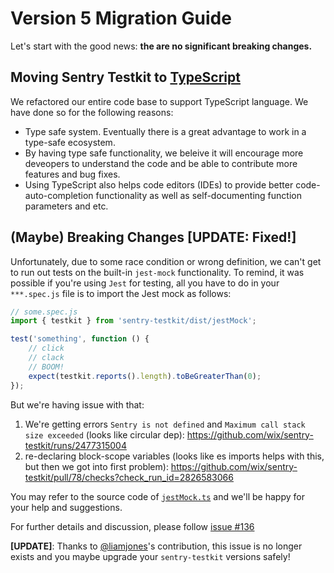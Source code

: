 # Version 5 Migration Guide

Let's start with the good news: **the are no significant breaking changes.**

## Moving Sentry Testkit to [TypeScript](https://www.typescriptlang.org/)
We refactored our entire code base to support TypeScript language. We have done so for the following reasons:
* Type safe system. Eventually there is a great advantage to work in a type-safe ecosystem.
* By having type safe functionality, we beleive it will encourage more deveopers to understand the code and be able to contribute more features and bug fixes.
* Using TypeScript also helps code editors (IDEs) to provide better code-auto-completion functionality as well as self-documenting function parameters and etc.

## (Maybe) Breaking Changes [UPDATE: Fixed!]
Unfortunately, due to some race condition or wrong definition, we can't get to run out tests on the built-in `jest-mock` functionality.
To remind, it was possible if you're using `Jest` for testing, all you have to do in your `***.spec.js` file is to import the Jest mock as follows:
```javascript
// some.spec.js
import { testkit } from 'sentry-testkit/dist/jestMock';

test('something', function () {
    // click
    // clack
    // BOOM!
    expect(testkit.reports().length).toBeGreaterThan(0);
});
```
But we're having issue with that:
1. We're getting errors `Sentry is not defined` and `Maximum call stack size exceeded` (looks like circular dep): https://github.com/wix/sentry-testkit/runs/2477315004
3. re-declaring block-scope variables (looks like es imports helps with this, but then we got into first problem): https://github.com/wix/sentry-testkit/pull/78/checks?check_run_id=2826583066

You may refer to the source code of [`jestMock.ts`](https://github.com/wix/sentry-testkit/blob/master/src/jestMock.ts) and we'll be happy for your help and suggestions.

For further details and discussion, please follow [issue #136](https://github.com/wix/sentry-testkit/issues/136)

**[UPDATE]**: Thanks to [@liamjones](https://github.com/liamjones)'s contribution, this issue is no longer exists and you maybe upgrade your `sentry-testkit` versions safely!
